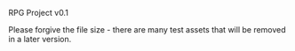 RPG Project v0.1

Please forgive the file size - there are many test assets that will be removed in a later version.